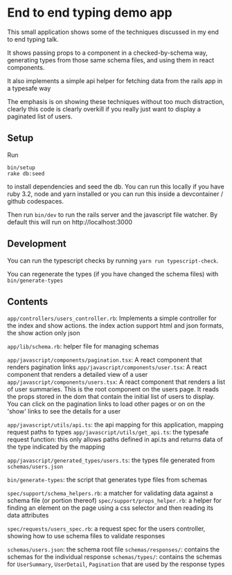 # End to end typing demo app

This small application shows some of the techniques discussed in my end to 
end typing talk.

It shows passing props to a component in a checked-by-schema way, 
generating types from those same schema files, and using them in react components.

It also implements a simple api helper for fetching data from the rails app in a typesafe way

The emphasis is on showing these techniques without too much distraction, clearly this code is clearly overkill if you
really just want to display a paginated list of users.

## Setup

Run

```
bin/setup
rake db:seed
```

to install dependencies and seed the db. You can run this locally if you have ruby 3.2, node and yarn installed or you
can run this inside a devcontainer / github codespaces.

Then run `bin/dev` to run the rails server and the javascript file watcher. By default this will run on
http://localhost:3000

## Development

You can run the typescript checks by running `yarn run typescript-check`.

You can regenerate the types (if you have changed the schema files) with `bin/generate-types`

## Contents

`app/controllers/users_controller.rb`: Implements a simple controller for the index and show actions. the index action
support html and json formats, the show action only json

`app/lib/schema.rb`: helper file for managing schemas

`app/javascript/components/pagination.tsx`: A react component that renders pagination links
`app/javascript/components/user.tsx`: A react component that renders a detailed view of a user
`app/javascript/components/users.tsx`: A react component that renders a list of user summaries. This is the root
component on the users page. It reads the props stored in the dom that contain the initial list of users to display. You
can click on the pagination links to load other pages or on on the 'show' links to see the details for a user

`app/javascript/utils/api.ts`: the api mapping for this application, mapping request paths to types
`app/javascript/utils/get_api.ts`: the typesafe request function: this only allows paths defined in api.ts and returns
data of the type indicated by the mapping

`app/javascript/generated_types/users.ts`: the types file generated from `schemas/users.json`

`bin/generate-types`: the script that generates type files from schemas

`spec/support/schema_helpers.rb`: a matcher for validating data against a schema file (or portion thereof)
`spec/support/props_helper.rb`: a helper for finding an element on the page using a css selector and then reading its
data attributes

`spec/requests/users_spec.rb`: a request spec for the users controller, showing how to use schema files to validate
responses

`schemas/users.json`: the schema root file `schemas/responses/`: contains the schemas for the individual response
`schemas/types/`: contains the schemas for `UserSummary`, `UserDetail`, `Pagination` that are used by the response types
